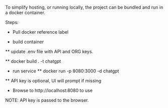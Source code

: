 To simplify hosting, or running locally, the project can be bundled and run in a docker container.


Steps:
* Pull docker reference label

* build container

** update .env file with API and ORG keys.

** docker build . -t chatgpt

* run service
** docker run -p 8080:3000   -d chatgpt

** API key is optional, UI will prompt if missing

* Browse to http://localhost:8080 to use


NOTE:  API key is passed to the browser.

